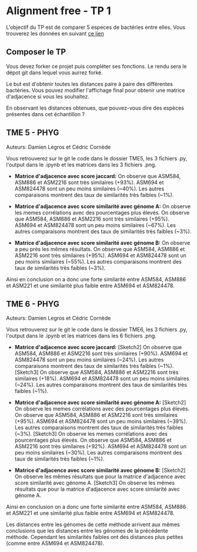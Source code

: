 
# Alignment free - TP 1

L'objectif du TP est de comparer 5 especes de bactéries entre elles.
Vous trouverez les données en suivant [ce lien](https://we.tl/t-WeWvheBBGX)

## Composer le TP

Vous devez forker ce projet puis compléter ses fonctions.
Le rendu sera le dépot git dans lequel vous aurrez forké.

Le but est d'obtenir toutes les distances paire à paire des différentes bactéries.
Vous pouvez modifier l'affichage final pour obtenir une matrice d'adjacence si vous les souhaitez.

En observant les distances obtenues, que pouvez-vous dire des espèces présentes dans cet échantillon ?

## TME 5 - PHYG

Auteurs: Damien Legros et Cédric Cornède

Vous retrouverez sur le git le code dans le dossier TME5, les 3 fichiers .py, l'output dans le .ipynb et les matrices dans les 3 fichiers .png.

- **Matrice d'adjacence avec score jaccard:** On observe que ASM584, ASM886 et ASM2216 sont très similaires (+93%). ASM694 et ASM824478 sont un peu moins similaires (~40%). Les autres comparaisons montrent des taux de similarités très faibles (~1%).

- **Matrice d'adjacence avec score similarité avec génome A:** On observe les memes corrélations avec des pourcentages plus élevés. On observe que ASM584, ASM886 et ASM2216 sont très similaires (+95%). ASM694 et ASM824478 sont un peu moins similaires (~67%). Les autres comparaisons montrent des taux de similarités très faibles (~3%).

- **Matrice d'adjacence avec score similarité avec génome B:** On observe a peu près les mêmes résultats. On observe que ASM584, ASM886 et ASM2216 sont très similaires (+95%). ASM694 et ASM824478 sont un peu moins similaires (~55%). Les autres comparaisons montrent des taux de similarités très faibles (~3%).

Ainsi en conclusion on a donc une forte similarité entre ASM584, ASM886 et ASM221 et une similarité plus faible entre ASM694 et ASM824478.

## TME 6 - PHYG

Auteurs: Damien Legros et Cédric Cornède

Vous retrouverez sur le git le code dans le dossier TME6, les 3 fichiers .py, l'output dans le .ipynb et les matrices dans les 6 fichiers .png.

- **Matrice d'adjacence avec score jaccard:** [Sketch2] On observe que ASM584, ASM886 et ASM2216 sont très similaires (+90%). ASM694 et ASM824478 sont un peu moins similaires (~24%). Les autres comparaisons montrent des taux de similarités très faibles (~1%). [Sketch3] On observe que ASM584, ASM886 et ASM2216 sont très similaires (+18%). ASM694 et ASM824478 sont un peu moins similaires (~24%). Les autres comparaisons montrent des taux de similarités très faibles (~1%).

- **Matrice d'adjacence avec score similarité avec génome A:** [Sketch2] On observe les memes corrélations avec des pourcentages plus élevés. On observe que ASM584, ASM886 et ASM2216 sont très similaires (+95%). ASM694 et ASM824478 sont un peu moins similaires (~39%). Les autres comparaisons montrent des taux de similarités très faibles (~3%). [Sketch3] On observe les memes corrélations avec des pourcentages plus élevés. On observe que ASM584, ASM886 et ASM2216 sont très similaires (+92%). ASM694 et ASM824478 sont un peu moins similaires (~30%). Les autres comparaisons montrent des taux de similarités très faibles (~1%).

- **Matrice d'adjacence avec score similarité avec génome B:** [Sketch2] On observe les mêmes résultats que pour la matrice d'adjacence avec score similarité avec génome A. [Sketch3] On observe les mêmes résultats que pour la matrice d'adjacence avec score similarité avec génome A.

Ainsi en conclusion on a donc une forte similarité entre ASM584, ASM886 et ASM221 et une similarité plus faible entre ASM694 et ASM824478.

Les distances entre les génomes de cette méthode arrivent aux mêmes conclusions que les distances entre les génomes de la précédente méthode. Cependant les similarités faibles ont des distances plus petites (comme entre ASM694 et ASM824478).
